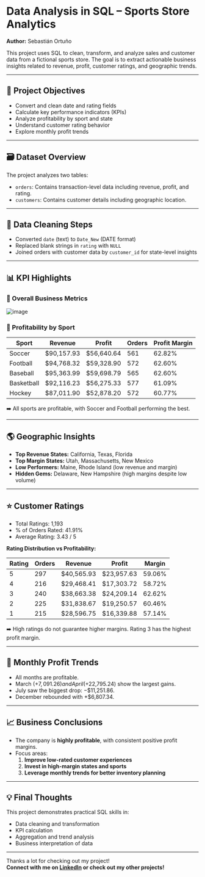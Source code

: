 #  Data Analysis in SQL – Sports Store Analytics

**Author:** Sebastián Ortuño

This project uses SQL to clean, transform, and analyze sales and customer data from a fictional sports store. The goal is to extract actionable business insights related to revenue, profit, customer ratings, and geographic trends.

---

## 📌 Project Objectives

- Convert and clean date and rating fields
- Calculate key performance indicators (KPIs)
- Analyze profitability by sport and state
- Understand customer rating behavior
- Explore monthly profit trends

---

## 🗃️ Dataset Overview

The project analyzes two tables:

- `orders`: Contains transaction-level data including revenue, profit, and rating.
- `customers`: Contains customer details including geographic location.

---

## 🧹 Data Cleaning Steps

- Converted `date` (text) to `Date_New` (DATE format)
- Replaced blank strings in `rating` with `NULL`
- Joined orders with customer data by `customer_id` for state-level insights

---

## 📊 KPI Highlights

### 🧾 Overall Business Metrics

![image](https://github.com/user-attachments/assets/1f409c17-55f6-4817-91e5-0430fd5acb79)


### 🏅 Profitability by Sport

| Sport      | Revenue     | Profit     | Orders | Profit Margin |
|------------|-------------|------------|--------|----------------|
| Soccer     | $90,157.93  | $56,640.64 | 561    | 62.82%         |
| Football   | $94,768.32  | $59,328.90 | 572    | 62.60%         |
| Baseball   | $95,363.99  | $59,698.79 | 565    | 62.60%         |
| Basketball | $92,116.23  | $56,275.33 | 577    | 61.09%         |
| Hockey     | $87,011.90  | $52,878.20 | 572    | 60.77%         |

➡️ All sports are profitable, with Soccer and Football performing the best.

---

## 🌎 Geographic Insights

- **Top Revenue States:** California, Texas, Florida
- **Top Margin States:** Utah, Massachusetts, New Mexico
- **Low Performers:** Maine, Rhode Island (low revenue and margin)
- **Hidden Gems:** Delaware, New Hampshire (high margins despite low volume)

---

## ⭐ Customer Ratings

- Total Ratings: 1,193
- % of Orders Rated: 41.91%
- Average Rating: 3.43 / 5

**Rating Distribution vs Profitability:**

| Rating | Orders | Revenue   | Profit    | Margin   |
|--------|--------|-----------|-----------|----------|
| 5      | 297    | $40,565.93| $23,957.63| 59.06%   |
| 4      | 216    | $29,468.41| $17,303.72| 58.72%   |
| 3      | 240    | $38,663.38| $24,209.14| 62.62%   |
| 2      | 225    | $31,838.67| $19,250.57| 60.46%   |
| 1      | 215    | $28,596.75| $16,339.88| 57.14%   |

➡️ High ratings do not guarantee higher margins. Rating 3 has the highest profit margin.

---

## 📅 Monthly Profit Trends

- All months are profitable.
- March (+$7,091.26) and April (+$22,795.24) show the largest gains.
- July saw the biggest drop: −$11,251.86.
- December rebounded with +$6,807.34.

---

## 📈 Business Conclusions

- The company is **highly profitable**, with consistent positive profit margins.
- Focus areas:
  1. **Improve low-rated customer experiences**
  2. **Invest in high-margin states and sports**
  3. **Leverage monthly trends for better inventory planning**

---

## 💡 Final Thoughts

This project demonstrates practical SQL skills in:

- Data cleaning and transformation
- KPI calculation
- Aggregation and trend analysis
- Business interpretation of data

---

Thanks a lot for checking out my project!  
**Connect with me on [LinkedIn](https://www.linkedin.com/in/sebastian-ortuno/) or check out my other projects!**



